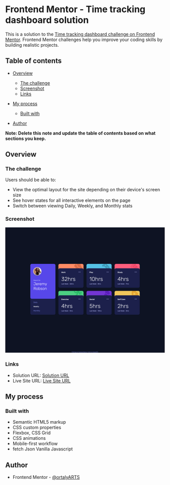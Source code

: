 # Frontend Mentor - Time tracking dashboard solution

This is a solution to the [Time tracking dashboard challenge on Frontend Mentor](https://www.frontendmentor.io/challenges/time-tracking-dashboard-UIQ7167Jw). Frontend Mentor challenges help you improve your coding skills by building realistic projects. 

## Table of contents

- [Overview](#overview)
  - [The challenge](#the-challenge)
  - [Screenshot](#screenshot)
  - [Links](#links)
- [My process](#my-process)
  - [Built with](#built-with)

- [Author](#author)


**Note: Delete this note and update the table of contents based on what sections you keep.**

## Overview

### The challenge

Users should be able to:

- View the optimal layout for the site depending on their device's screen size
- See hover states for all interactive elements on the page
- Switch between viewing Daily, Weekly, and Monthly stats

### Screenshot

![](./screenshot.png)


### Links

- Solution URL: [Solution URL](https://github.com/ortalyarts/frontendmentor-time-tracking-dashboard)
- Live Site URL: [Live Site URL](https://frontendmentor-time-tracking-dashboard-nu.vercel.app/)

## My process

### Built with

- Semantic HTML5 markup
- CSS custom properties
- Flexbox, CSS Grid
- CSS animations
- Mobile-first workflow
- fetch Json Vanilla Javascript



## Author

- Frontend Mentor - [@ortalyARTS](https://www.frontendmentor.io/profile/ortalyARTS)


